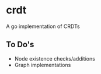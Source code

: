 # crdt
A go implementation of CRDTs

## To Do's
- Node existence checks/additions
- Graph implementations